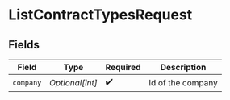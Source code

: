 # ListContractTypesRequest


## Fields

| Field              | Type               | Required           | Description        |
| ------------------ | ------------------ | ------------------ | ------------------ |
| `company`          | *Optional[int]*    | :heavy_check_mark: | Id of the company  |